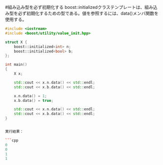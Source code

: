 #組み込み型を必ず初期化する
boost::initialized<T>クラステンプレートは、組み込み型を必ず初期化するための型である。値を参照するには、data()メンバ関数を使用する。

```cpp
#include <iostream>
#include <boost/utility/value_init.hpp>

struct X {
    boost::initialized<int> n;
    boost::initialized<bool> b;
};

int main()
{
    X x;

    std::cout << x.n.data() << std::endl;
    std::cout << x.b.data() << std::endl;

    x.n.data() = 1;
    x.b.data() = true;

    std::cout << x.n.data() << std::endl;
    std::cout << x.b.data() << std::endl;
}


実行結果：

```cpp
0
0
1
1


```
